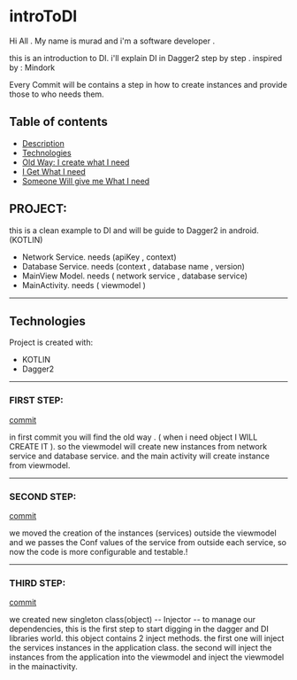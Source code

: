 # introToDI

Hi All . My name is murad and i'm a software developer .

this is an introduction to DI. i'll explain DI in Dagger2 step by step . inspired by : Mindork

Every Commit will be contains a step in how to create instances and provide those to who needs them.

## Table of contents
* [Description](#project)
* [Technologies](#technologies)
* [Old Way: I create what I need](#first-step)
* [I Get What I need](#second-step)
* [Someone Will give me What I need](#third-step)


## PROJECT:

this is a clean example to DI and will be guide to Dagger2 in android.(KOTLIN)

- Network Service. needs (apiKey , context)
- Database Service. needs (context , database name , version)
- MainView Model. needs ( network service , database service)
- MainActivity. needs ( viewmodel )

--------------------------------------

## Technologies
Project is created with:
* KOTLIN
* Dagger2


--------------------------------------

### FIRST STEP:

[commit](https://github.com/murada/introToDI/commit/fbd3ebc1fcc0c6d5d96918872dce3e07291dfe37)

in first commit you will find the old way . ( when i need object I WILL CREATE IT ). so the
viewmodel will create new instances from network service and database service. and the main activity
will create instance from viewmodel.

--------------------------------------

### SECOND STEP:

[commit](https://github.com/murada/introToDI/commit/2a0632c0bd7118a829516b233b1620054f00525c)

we moved the creation of the instances (services) outside the viewmodel and we passes the Conf
values of the service from outside each service, so now the code is more configurable and testable.!

--------------------------------------

### THIRD STEP:

[commit](https://github.com/murada/introToDI/commit/dd417811abf533e522715641d894d33f757f18a2)

we created new singleton class(object) -- Injector -- to manage our dependencies, this is the first step
to start digging in the dagger and DI libraries world.
this object contains 2 inject methods. the first one will inject the services instances in the application class.
the second will inject the instances from the application into the viewmodel and inject the viewmodel in the mainactivity.